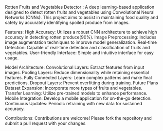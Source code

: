 Rotten Fruits and Vegetables Detector : 
A deep learning-based application designed to detect rotten fruits and vegetables using Convolutional Neural Networks (CNNs). This project aims to assist in maintaining food quality and safety by accurately identifying spoiled produce from images.

Features:
High Accuracy: Utilizes a robust CNN architecture to achieve high accuracy in detecting rotten produce(90%).
Image Preprocessing: Includes image augmentation techniques to improve model generalization.
Real-time Detection: Capable of real-time detection and classification of fruits and vegetables.
User-friendly Interface: Simple and intuitive interface for easy usage.

Model Architecture:
Convolutional Layers: Extract features from input images.
Pooling Layers: Reduce dimensionality while retaining essential features.
Fully Connected Layers: Learn complex patterns and make final predictions.
Dropout Layers: Prevent overfitting during training.
Future Plans
Dataset Expansion: Incorporate more types of fruits and vegetables.
Transfer Learning: Utilize pre-trained models to enhance performance.
Mobile Integration: Develop a mobile application for on-the-go detection.
Continuous Updates: Periodic retraining with new data for sustained accuracy.

Contributions:
Contributions are welcome! Please fork the repository and submit a pull request with your changes.
